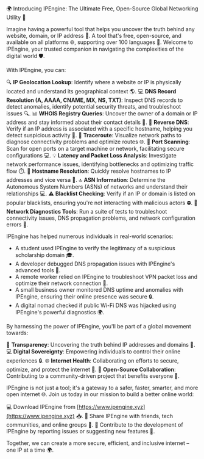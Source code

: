 🌍 Introducing IPEngine: The Ultimate Free, Open-Source Global Networking Utility 🔐

Imagine having a powerful tool that helps you uncover the truth behind any website, domain, or IP address 📡. A tool that's free, open-source, and available on all platforms 🌐, supporting over 100 languages 💬. Welcome to IPEngine, your trusted companion in navigating the complexities of the digital world 🛡️.

With IPEngine, you can:

🔍 **IP Geolocation Lookup**: Identify where a website or IP is physically located and understand its geographical context 🌎.
💻 **DNS Record Resolution (A, AAAA, CNAME, MX, NS, TXT)**: Inspect DNS records to detect anomalies, identify potential security threats, and troubleshoot issues 🔍.
📊 **WHOIS Registry Queries**: Uncover the owner of a domain or IP address and stay informed about their contact details 📨.
🔪 **Reverse DNS**: Verify if an IP address is associated with a specific hostname, helping you detect suspicious activity 🔴.
📍 **Traceroute**: Visualize network paths to diagnose connectivity problems and optimize routes 🌐.
🚀 **Port Scanning**: Scan for open ports on a target machine or network, facilitating secure configurations 💻.
💡 **Latency and Packet Loss Analysis**: Investigate network performance issues, identifying bottlenecks and optimizing traffic flow ⏱️.
📡 **Hostname Resolution**: Quickly resolve hostnames to IP addresses and vice versa 🔄.
🔝 **ASN Information**: Determine the Autonomous System Numbers (ASNs) of networks and understand their relationships 💻.
⚠️ **Blacklist Checking**: Verify if an IP or domain is listed on popular blacklists, ensuring you're not interacting with malicious actors ⛔️.
💸 **Network Diagnostics Tools**: Run a suite of tests to troubleshoot connectivity issues, DNS propagation problems, and network configuration errors 🔧.

IPEngine has helped numerous individuals in real-world scenarios:

* A student used IPEngine to verify the legitimacy of a suspicious scholarship domain 🎓.
* A developer debugged DNS propagation issues with IPEngine's advanced tools 🤖.
* A remote worker relied on IPEngine to troubleshoot VPN packet loss and optimize their network connection 👥.
* A small business owner monitored DNS uptime and anomalies with IPEngine, ensuring their online presence was secure 🔒.
* A digital nomad checked if public Wi-Fi DNS was hijacked using IPEngine's powerful diagnostics 🌍.

By harnessing the power of IPEngine, you'll be part of a global movement towards:

👥 **Transparency**: Uncovering the truth behind IP addresses and domains 📡.
💻 **Digital Sovereignty**: Empowering individuals to control their online experiences 🔒.
🌐 **Internet Health**: Collaborating on efforts to secure, optimize, and protect the internet 🚀.
🤝 **Open-Source Collaboration**: Contributing to a community-driven project that benefits everyone 🤝.

IPEngine is not just a tool; it's a gateway to a safer, faster, smarter, and more open internet 🌐. Join us today in our mission to build a better online world:

💻 Download IPEngine from [https://www.ipengine.xyz](https://www.ipengine.xyz) 📥.
👫 Share IPEngine with friends, tech communities, and online groups 👥.
🚀 Contribute to the development of IPEngine by reporting issues or suggesting new features 🔧.

Together, we can create a more secure, efficient, and inclusive internet – one IP at a time 🌍.